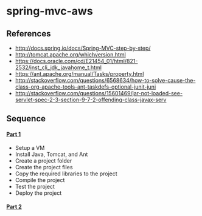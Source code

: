 # spring-mvc-aws

## References
* http://docs.spring.io/docs/Spring-MVC-step-by-step/
* http://tomcat.apache.org/whichversion.html
* https://docs.oracle.com/cd/E21454_01/html/821-2532/inst_cli_jdk_javahome_t.html
* https://ant.apache.org/manual/Tasks/property.html
* http://stackoverflow.com/questions/6568634/how-to-solve-cause-the-class-org-apache-tools-ant-taskdefs-optional-junit-juni
* http://stackoverflow.com/questions/15601469/jar-not-loaded-see-servlet-spec-2-3-section-9-7-2-offending-class-javax-serv

## Sequence
#### [Part 1](/docs/part1.md)
* Setup a VM
* Install Java, Tomcat, and Ant
* Create a project folder
* Create the project files
* Copy the required libraries to the project
* Compile the project 
* Test the project
* Deploy the project

#### [Part 2](/docs/part2.md)




